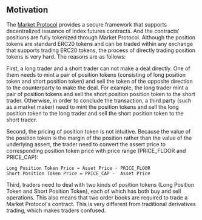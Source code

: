 

## Motivation

The [Market Protocol](market-protocol.md) provides a secure framework that supports decentralized issuance of index futures contracts. And the contracts'
positions are fully tokenized through Market Protocol. Although the position tokens are standard ERC20 tokens and can be traded within
any exchange that supports trading ERC20 tokens, the process of directly trading position tokens is very hard. The reasons are as follows:

First, a long trader and a short trader can not make a deal directly. One of them needs to mint a pair of position tokens (consisting of 
long position token and short position token) and sell the token of the opposite direction to the counterparty to make the deal. For 
example, the long trader mint a pair of position tokens and sell the short position position token to the short trader. Otherwise, in order to conclude the transaction, a third party (such as a market maker) need to mint the position tokens and sell the long position token to the long trader and sell the short position token to the short trader.

Second, the pricing of position token is not intuitive. Because the value of the position token is the margin of the position rather than
the value of the underlying assert, the trader need to convert the assert price to corresponding position token price with price range
(PRICE_FLOOR and PRICE_CAP):

```
Long Position Token Price = Asset Price - PRICE_FLOOR
Short Position Token Price = PRICE_CAP -  Asset Price
```

Third, traders need to deal with two kinds of position tokens (Long Position Token and Short Position Token),
each of which has both buy and sell operations. This also means that two order books are required to trade a Market
Protocol's contract. This is very different from traditional derivatives trading, which makes traders confused.

